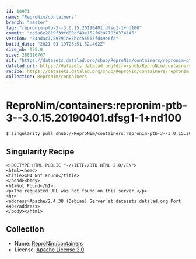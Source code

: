 ```yaml
---
id: 10971
name: "ReproNim/containers"
branch: "master"
tag: "repronim-ptb-3--3.0.15.20190401.dfsg1-1+nd100"
commit: "cc5a6e2819f39fd09cf43e152f62077030374145"
version: "34adac3759791a85bcc55563fd49e6fa"
build_date: "2021-03-19T23:51:52.462Z"
size_mb: 975.0
size: 288116767
sif: "https://datasets.datalad.org/shub/ReproNim/containers/repronim-ptb-3--3.0.15.20190401.dfsg1-1+nd100/2021-03-19-cc5a6e28-34adac37/34adac3759791a85bcc55563fd49e6fa.sif"
datalad_url: https://datasets.datalad.org?dir=/shub/ReproNim/containers/repronim-ptb-3--3.0.15.20190401.dfsg1-1+nd100/2021-03-19-cc5a6e28-34adac37/
recipe: https://datasets.datalad.org/shub/ReproNim/containers/repronim-ptb-3--3.0.15.20190401.dfsg1-1+nd100/2021-03-19-cc5a6e28-34adac37/Singularity
collection: ReproNim/containers
---
```


# ReproNim/containers:repronim-ptb-3--3.0.15.20190401.dfsg1-1+nd100

```bash
$ singularity pull shub://ReproNim/containers:repronim-ptb-3--3.0.15.20190401.dfsg1-1+nd100
```

## Singularity Recipe

```singularity
<!DOCTYPE HTML PUBLIC "-//IETF//DTD HTML 2.0//EN">
<html><head>
<title>404 Not Found</title>
</head><body>
<h1>Not Found</h1>
<p>The requested URL was not found on this server.</p>
<hr>
<address>Apache/2.4.38 (Debian) Server at datasets.datalad.org Port 443</address>
</body></html>
```

## Collection

 - Name: [ReproNim/containers](https://github.com/ReproNim/containers)
 - License: [Apache License 2.0](https://api.github.com/licenses/apache-2.0)

